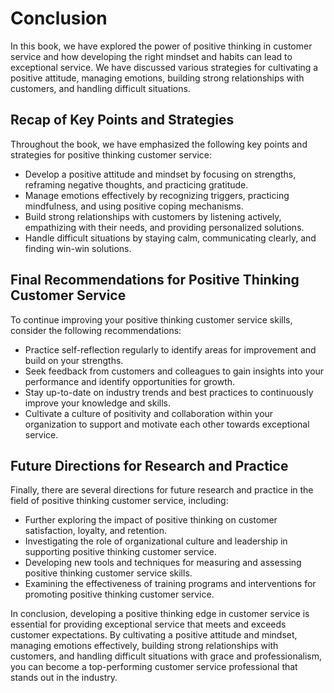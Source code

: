 # Conclusion

In this book, we have explored the power of positive thinking in customer service and how developing the right mindset and habits can lead to exceptional service. We have discussed various strategies for cultivating a positive attitude, managing emotions, building strong relationships with customers, and handling difficult situations.

Recap of Key Points and Strategies
----------------------------------

Throughout the book, we have emphasized the following key points and strategies for positive thinking customer service:

* Develop a positive attitude and mindset by focusing on strengths, reframing negative thoughts, and practicing gratitude.
* Manage emotions effectively by recognizing triggers, practicing mindfulness, and using positive coping mechanisms.
* Build strong relationships with customers by listening actively, empathizing with their needs, and providing personalized solutions.
* Handle difficult situations by staying calm, communicating clearly, and finding win-win solutions.

Final Recommendations for Positive Thinking Customer Service
------------------------------------------------------------

To continue improving your positive thinking customer service skills, consider the following recommendations:

* Practice self-reflection regularly to identify areas for improvement and build on your strengths.
* Seek feedback from customers and colleagues to gain insights into your performance and identify opportunities for growth.
* Stay up-to-date on industry trends and best practices to continuously improve your knowledge and skills.
* Cultivate a culture of positivity and collaboration within your organization to support and motivate each other towards exceptional service.

Future Directions for Research and Practice
-------------------------------------------

Finally, there are several directions for future research and practice in the field of positive thinking customer service, including:

* Further exploring the impact of positive thinking on customer satisfaction, loyalty, and retention.
* Investigating the role of organizational culture and leadership in supporting positive thinking customer service.
* Developing new tools and techniques for measuring and assessing positive thinking customer service skills.
* Examining the effectiveness of training programs and interventions for promoting positive thinking customer service.

In conclusion, developing a positive thinking edge in customer service is essential for providing exceptional service that meets and exceeds customer expectations. By cultivating a positive attitude and mindset, managing emotions effectively, building strong relationships with customers, and handling difficult situations with grace and professionalism, you can become a top-performing customer service professional that stands out in the industry.